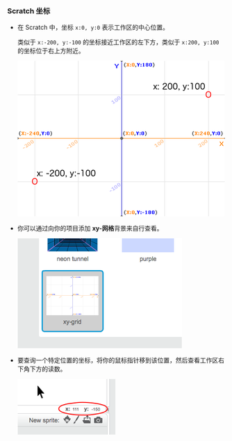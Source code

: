 ### Scratch 坐标

+ 在 Scratch 中，坐标 `x:0, y:0` 表示工作区的中心位置。

    类似于 `x:-200, y:-100` 的坐标接近工作区的左下方，类似于 `x:200, y:100` 的坐标位于右上方附近。

    ![Stage coordinates](images/coordinates-stage.png)

+ 你可以通过向你的项目添加 **xy-网格**背景来自行查看。

    ![Stage coordinates](images/coordinates-backdrop.png)

+ 要查询一个特定位置的坐标，将你的鼠标指针移到该位置，然后查看工作区右下角下方的读数。

    ![Coordinate readings](images/coordinates-xy-example.png)
